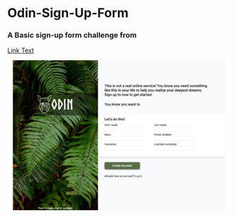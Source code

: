 # Odin-Sign-Up-Form
### A Basic sign-up form challenge from 
[Link Text](https://www.theodinproject.com/dashboard)
 
![Form image](https://github.com/Addysd/Odin-Sign-Up-Form/blob/main/assets/Screenshot%202024-12-06%20192756.png)
